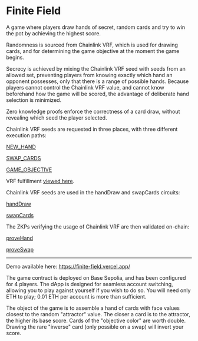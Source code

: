 # Finite Field

A game where players draw hands of secret, random cards and try to win the pot by achieving the highest score.  

Randomness is sourced from Chainlink VRF, which is used for drawing cards, and for determining the game objective at the moment the game begins.  

Secrecy is achieved by mixing the Chainlink VRF seed with seeds from an allowed set, preventing players from knowing exactly which hand an opponent possesses, only that there is a range of possible hands.  Because players cannot control the Chainlink VRF value, and cannot know beforehand how the game will be scored, the advantage of deliberate hand selection is minimized.  

Zero knowledge proofs enforce the correctness of a card draw, without revealing which seed the player selected.

Chainlink VRF seeds are requested in three places, with three different execution paths:

[NEW_HAND](https://github.com/Cactoidal/FiniteField/blob/ced934101ebb9183e2fdf875c6074fee91945753/contracts/CardGame.sol#L88)

[SWAP_CARDS](https://github.com/Cactoidal/FiniteField/blob/ced934101ebb9183e2fdf875c6074fee91945753/contracts/CardGame.sol#L328)

[GAME_OBJECTIVE](https://github.com/Cactoidal/FiniteField/blob/ced934101ebb9183e2fdf875c6074fee91945753/contracts/CardGame.sol#L231)

VRF fulfillment [viewed here](https://github.com/Cactoidal/FiniteField/blob/ced934101ebb9183e2fdf875c6074fee91945753/contracts/CardGame.sol#L151).


Chainlink VRF seeds are used in the handDraw and swapCards circuits:

[handDraw](https://github.com/Cactoidal/FiniteField/blob/005744db086d22cf108b87446abc52736fb56fd1/circuits/handDraw.circom#L33)

[swapCards](https://github.com/Cactoidal/FiniteField/blob/005744db086d22cf108b87446abc52736fb56fd1/circuits/swapCards.circom#L51)


The ZKPs verifying the usage of Chainlink VRF are then validated on-chain:

[proveHand](https://github.com/Cactoidal/FiniteField/blob/ced934101ebb9183e2fdf875c6074fee91945753/contracts/CardGame.sol#L219)

[proveSwap](https://github.com/Cactoidal/FiniteField/blob/ced934101ebb9183e2fdf875c6074fee91945753/contracts/CardGame.sol#L394)


____

Demo available here:
https://finite-field.vercel.app/

The game contract is deployed on Base Sepolia, and has been configured for 4 players.  The dApp is designed for seamless account switching, allowing you to play against yourself if you wish to do so.  You will need only ETH to play; 0.01 ETH per account is more than sufficient.  

The object of the game is to assemble a hand of cards with face values closest to the random "attractor" value.  The closer a card is to the attractor, the higher its base score.  Cards of the "objective color" are worth double.  Drawing the rare "inverse" card (only possible on a swap) will invert your score.
